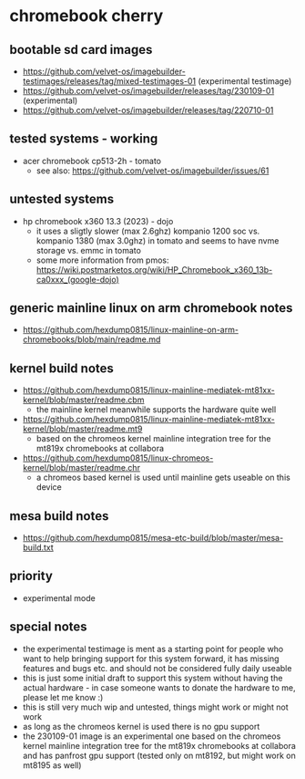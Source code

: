 # chromebook cherry

## bootable sd card images

- https://github.com/velvet-os/imagebuilder-testimages/releases/tag/mixed-testimages-01 (experimental testimage)
- https://github.com/velvet-os/imagebuilder/releases/tag/230109-01 (experimental)
- https://github.com/velvet-os/imagebuilder/releases/tag/220710-01

## tested systems - working

- acer chromebook cp513-2h - tomato
  - see also: https://github.com/velvet-os/imagebuilder/issues/61

## untested systems

- hp chromebook x360 13.3 (2023) - dojo
  - it uses a sligtly slower (max 2.6ghz) kompanio 1200 soc vs. kompanio 1380
    (max 3.0ghz) in tomato and seems to have nvme storage vs. emmc in tomato
  - some more information from pmos:
    https://wiki.postmarketos.org/wiki/HP_Chromebook_x360_13b-ca0xxx_(google-dojo)

## generic mainline linux on arm chromebook notes

- https://github.com/hexdump0815/linux-mainline-on-arm-chromebooks/blob/main/readme.md

## kernel build notes

- https://github.com/hexdump0815/linux-mainline-mediatek-mt81xx-kernel/blob/master/readme.cbm
  - the mainline kernel meanwhile supports the hardware quite well
- https://github.com/hexdump0815/linux-mainline-mediatek-mt81xx-kernel/blob/master/readme.mt9
  - based on the chromeos kernel mainline integration tree for the mt819x chromebooks at collabora
- https://github.com/hexdump0815/linux-chromeos-kernel/blob/master/readme.chr
  - a chromeos based kernel is used until mainline gets useable on this device

## mesa build notes

- https://github.com/hexdump0815/mesa-etc-build/blob/master/mesa-build.txt

## priority

- experimental mode

## special notes

- the experimental testimage is ment as a starting point for people who want to help bringing support for this system forward, it has missing features and bugs etc. and should not be considered fully daily useable
- this is just some initial draft to support this system without having the actual hardware - in case someone wants to donate the hardware to me, please let me know :)
- this is still very much wip and untested, things might work or might not work
- as long as the chromeos kernel is used there is no gpu support
- the 230109-01 image is an experimental one based on the chromeos kernel mainline integration tree for the mt819x chromebooks at collabora and has panfrost gpu support (tested only on mt8192, but might work on mt8195 as well)
